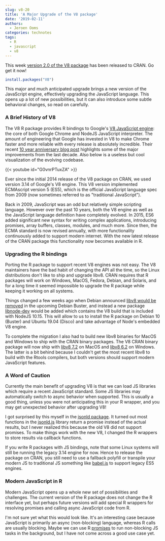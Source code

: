 ```yaml
---
slug: v8-20
title: 'A Major Upgrade of the V8 package'
date: '2019-02-11'
authors:
  - Jeroen Ooms
categories: technotes
tags:
  - R
  - javascript
  - v8
---
```


This week [version 2.0 of the V8 package](https://cran.r-project.org/package=V8) has been released to CRAN. Go get it now!

```r
install.packages("V8")
```

This major and much anticipated upgrade brings a new version of the JavaScript engine, effectively upgrading the JavaScript language. This opens up a lot of new possibilities, but it can also introduce some subtle behavioral changes, so read on carefully.


### A Brief History of V8

The V8 R package provides R bindings to Google's [V8 JavaScript engine](https://v8.dev/): the core of both Google Chrome and NodeJS JavaScript interpreter. The amount of engineering that Google has invested in V8 to make Chrome faster and more reliable with every release is absolutely incredible. Their recent [10 year anniversary blog post](https://v8.dev/blog/10-years) highlights some of the major improvements from the last decade. Also below is a useless but cool visualization of the evolving codebase.

{{< youtube id="G0vnrPTuxZA"  >}}

<p />

Ever since the initial 2014 release of the V8 package on CRAN, we used version 3.14 of Google's V8 engine. This V8 version implemented ECMAscript version 5 (ES5), which is the official JavaScript language spec from 2009 (now sometimes referred to as "traditional JavaScript").

Back in 2009, JavaScript was an odd but relatively simple scripting language. However over the past 10 years, both the V8 engine as well as the JavaScript language definition have completely evolved. In 2015, ES6 added significant new syntax for writing complex applications, introducing promises, array buffers, classes, modules, and much more. Since then, the ECMA standard is now revised annually, with more functionality continuously added to support modern internet. With the new latest release of the CRAN package this functionality now becomes available in R.


### Upgrading the R bindings 

Porting the R package to support recent V8 engines was not easy. The V8 maintainers have the bad habit of changing the API all the time, so the Linux distributions don't like to ship and upgrade libv8. CRAN requires that R packages will work on Windows, MacOS, Fedora, Debian, and Solaris, and for a long time it seemed impossible to upgrade the R package while keeping it working on all systems.

Things changed a few weeks ago when Debian announced [libv8 would be removed](https://packages.qa.debian.org/libv/libv8-3.14.html) in the upcoming Debian Buster, and instead a new package [libnode-dev](https://packages.debian.org/buster/libnode-dev) would be added which contains the V8 build that is included with NodeJS 10.15. This will allow to us to install the R package on Debian 10 (Buster) and Ubuntu 19.04 (Disco) and take advantage of Node's embedded V8 engine.

To complete the migration I also had to build new libv8 binaries for MacOS and Windows to ship with the CRAN binary packages. The V8 CRAN binary package will now ship with [libv8 7.2](https://github.com/jeroen/bottles) on MacOS and [libv8 6.2](https://github.com/rwinlib/libv8) on Windows. The latter is a bit behind because I couldn't get the most recent libv8 to build with the Rtools compilers, but both versions should support modern JavaScript features.

### A Word of Caution

Currently the main benefit of upgrading V8 is that we can load JS libraries which require a recent JavaScript standard. Some JS libraries may automatically switch to async behavior when supported. This is usually a good thing, unless you were not anticipating this in your R wrapper, and you may get unexpected behavior after upgrading V8!

I got surprised by this myself in the [jsonld package](https://cran.r-project.org/package=jsonld). It turned out most functions in the [jsonld.js](https://github.com/digitalbazaar/jsonld.js/) library return a promise instead of the actual results, but I never realized this because the old V8 did not support promises. To make things work with the new V8, I changed the R wrappers to store results via callback functions.

If you write R packages with JS bindings, note that some Linux systems will still be running the legacy 3.14 engine for now. Hence to release the package on CRAN, you still need to use a fallback polyfill or transpile your modern JS to traditional JS something like [babel.js](https://babeljs.io/) to support legacy ES5 engines.

### Modern JavaScript in R

Modern JavaScript opens up a whole new set of possibilities and challenges. The current version of the R package does not change the R interface yet, but perhaps future versions will add special R wrappers for resolving promises and calling async JavaScript code from R. 

I'm not sure yet what this would look like. It's an interesting case because JavaScript is primarily an async (non-blocking) language, whereas R calls are usually blocking. Maybe we can use R [promises](https://rstudio.github.io/promises/) to run non-blocking JS tasks in the background, but I have not come across a good use case yet.

